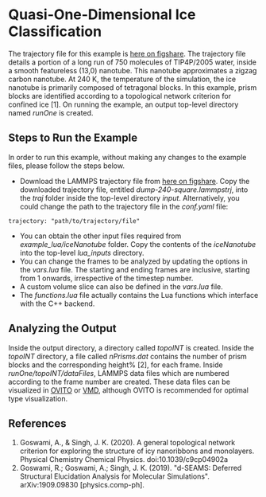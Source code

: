 # Quasi-One-Dimensional Ice Classification

The trajectory file for this example is [here on
figshare](https://figshare.com/articles/Quasi-1D_Nanotube_LAMMPS_Trajectory/11448768).
The trajectory file details a portion of a long run of 750 molecules of
TIP4P/2005 water, inside a smooth featureless (13,0) nanotube. This nanotube
approximates a zigzag carbon nanotube. At 240 K, the temperature of the
simulation, the ice nanotube is primarily composed of tetragonal blocks. In this
example, prism blocks are identified according to a topological network
criterion for confined ice [1]. On running the example, an output top-level
directory named _runOne_ is created.

## Steps to Run the Example

In order to run this example, without making any changes to the example files, please follow the steps below.

- Download the LAMMPS trajectory file from [here on
  figshare](https://figshare.com/articles/Quasi-1D_Nanotube_LAMMPS_Trajectory/11448768).
  Copy the downloaded trajectory file, entitled _dump-240-square.lammpstrj_,
  into the _traj_ folder inside the top-level directory _input_. Alternatively,
  you could change the path to the trajectory file in the _conf.yaml_ file:

```{.lua}
trajectory: "path/to/trajectory/file"
```

- You can obtain the other input files required from _example_lua/iceNanotube_
  folder. Copy the contents of the _iceNanotube_ into the top-level _lua_inputs_
  directory.
- You can change the frames to be analyzed by updating the options in the
  _vars.lua_ file. The starting and ending frames are inclusive, starting from 1
  onwards, irrespective of the timestep number.
- A custom volume slice can also be defined in the _vars.lua_ file.
- The _functions.lua_ file actually contains the Lua functions which interface
  with the C++ backend.

## Analyzing the Output

Inside the output directory, a directory called _topoINT_ is created. Inside the
_topoINT_ directory, a file called _nPrisms.dat_ contains the number of prism
blocks and the corresponding height% [2], for each frame. Inside
_runOne/topoINT/dataFiles_, LAMMPS data files which are numbered according to
the frame number are created. These data files can be visualized in
[OVITO](https://www.ovito.org/) or [VMD](http://www.ks.uiuc.edu/Research/vmd/),
although OVITO is recommended for optimal type visualization.

## References

1. Goswami, A., & Singh, J. K. (2020). A general topological network criterion for exploring the structure of icy nanoribbons and monolayers. Physical Chemistry Chemical Physics. doi:10.1039/c9cp04902a
2. Goswami, R.; Goswami, A.; Singh, J. K. (2019). "d-SEAMS: Deferred Structural Elucidation Analysis for Molecular Simulations". arXiv:1909.09830 [physics.comp-ph].
